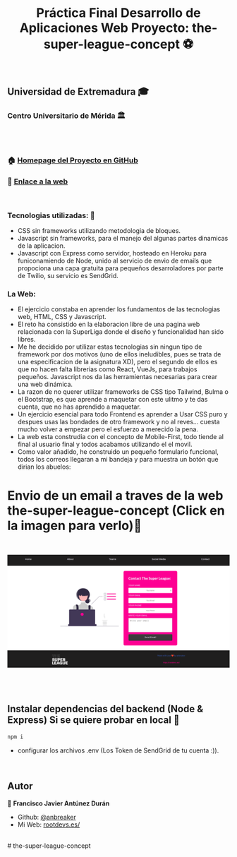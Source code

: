 <h1 align="center">Práctica Final Desarrollo de Aplicaciones Web Proyecto: the-super-league-concept ⚽</h1>

<br>

## Universidad de Extremadura 🎓

### Centro Universitario de Mérida 🏛️

<br>

<br>

### 🏠 [Homepage del Proyecto en GitHub](https://github.com/anbreaker/the-super-league-concept)

### 🔗 [Enlace a la web](https://anbreaker.github.io/the-super-league-concept/)

<br>

### Tecnologias utilizadas: 🔨

- CSS sin frameworks utilizando metodologia de bloques.
- Javascript sin frameworks, para el manejo del algunas partes dinamicas de la aplicacion.
- Javascript con Express como servidor, hosteado en Heroku para funiconamiendo de Node, unido al servicio de envio de emails que propociona una capa gratuita para pequeños desarroladores por parte de Twilio, su servicio es SendGrid.

### La Web:

- El ejercicio constaba en aprender los fundamentos de las tecnologias web, HTML, CSS y Javascript.
- El reto ha consistido en la elaboracion libre de una pagina web relacionada con la SuperLiga donde el diseño y funcionalidad han sido libres.
- Me he decidido por utilizar estas tecnologias sin ningun tipo de framework por dos motivos (uno de ellos ineludibles, pues se trata de una especificacion de la asignatura XD), pero el segundo de ellos es que no hacen falta librerias como React, VueJs, para trabajos pequeños. Javascript nos da las herramientas necesarias para crear una web dinámica.
- La razon de no querer utilizar frameworks de CSS tipo Tailwind, Bulma o el Bootstrap, es que aprende a maquetar con este ulitmo y te das cuenta, que no has aprendido a maquetar.
- Un ejercicio esencial para todo Frontend es aprender a Usar CSS puro y despues usas las bondades de otro framework y no al reves... cuesta mucho volver a empezar pero el esfuerzo a merecido la pena.
- La web esta construdia con el concepto de Mobile-First, todo tiende al final al usuario final y todos acabamos utilizando el el movil.
- Como valor añadido, he construido un pequeño formulario funcional, todos los correos llegaran a mi bandeja y para muestra un botón que dirian los abuelos:

# Envio de un email a traves de la web the-super-league-concept (Click en la imagen para verlo)📼

<br>

[![](https://github.com/anbreaker/the-super-league-concept/blob/main/img/formTheSuperLeague.png?raw=true)](https://www.youtube.com/watch?v=nwRJLUN9BLY)

<br><br>

## Instalar dependencias del backend (Node & Express) Si se quiere probar en local 🔧

```sh
npm i
```

- configurar los archivos .env (Los Token de SendGrid de tu cuenta :)).

<br>

## Autor

👤 **Francisco Javier Antúnez Durán**

- Github: [@anbreaker](https://github.com/anbreaker)
- Mi Web: [rootdevs.es/](https://rootdevs.es/)

<br>
# the-super-league-concept
